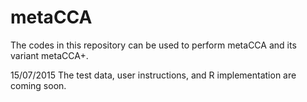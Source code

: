 # metaCCA
The codes in this repository can be used to perform metaCCA
and its variant metaCCA+.
 
15/07/2015
The test data, user instructions, and R implementation are coming soon.
